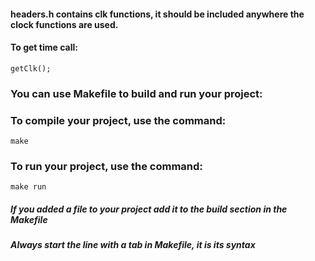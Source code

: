 #### headers.h contains clk functions, it should be included anywhere the clock functions are used.

#### To get time call:

```getClk();```

### You can use Makefile to build and run your project:

### To compile your project, use the command:
``` make ```

### To run your project, use the command:
``` make run ```

##### If you added a file to your project add it to the build section in the Makefile

##### Always start the line with a tab in Makefile, it is its syntax
